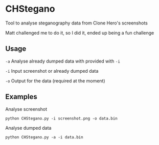 # CHStegano
Tool to analyse steganography data from Clone Hero's screenshots

Matt challenged me to do it, so I did it, ended up being a fun challenge

## Usage

`-a`        Analyse already dumped data with provided with `-i`

`-i`        Input screenshot or already dumped data

`-o`        Output for the data (required at the moment)

## Examples

Analyse screenshot

`python CHStegano.py -i screenshot.png -o data.bin`


Analyse dumped data

`python CHStegano.py -a -i data.bin`
